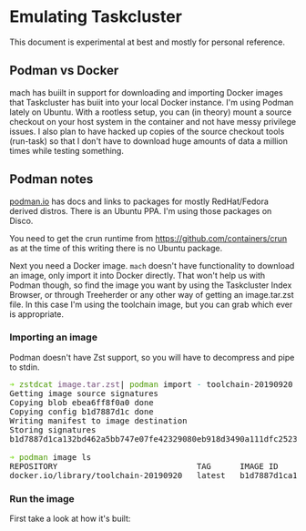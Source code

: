 Emulating Taskcluster
=====================

This document is experimental at best and mostly for personal reference.

## Podman vs Docker

mach has buiilt in support for downloading and importing Docker images that Taskcluster has buiit into your local Docker instance.
I'm using Podman lately on Ubuntu. With a rootless setup, you can (in theory) mount a source checkout on your host system in the container and not have messy privilege issues. I also plan to have hacked up copies of the source checkout tools (run-task) so that I don't have to download huge amounts of data a million times while testing something.

## Podman notes

[podman.io](https://podman.io) has docs and links to packages for mostly RedHat/Fedora derived distros. There is an Ubuntu PPA. I'm using those packages on Disco.

You need to get the crun runtime from https://github.com/containers/crun as at the time of this writing there is no Ubuntu package.

Next you need a Docker image. `mach` doesn't have functionality to download an image, only import it into Docker directly. That won't help us with Podman though, so find the image you want by using the Taskcluster Index Browser, or through Treeherder or any other way of getting an image.tar.zst file. In this case I'm using the toolchain image, but you can grab which ever is appropriate.

### Importing an image

Podman doesn't have Zst support, so you will have to decompress and pipe to stdin.

<pre><font color="#8AE234"><b>➜ </b></font><font color="#4E9A06">zstdcat</font> <font color="#75507B">image.tar.zst</font>| <font color="#4E9A06">podman</font> import <font color="#06989A">-</font> toolchain-20190920                                                                          <font color="#FCE94F"><b>2s</b></font><b> </b>
Getting image source signatures
Copying blob ebea6ff8f0a0 done
Copying config b1d7887d1c done
Writing manifest to image destination
Storing signatures
b1d7887d1ca132bd462a5bb747e07fe42329080eb918d3490a111dfc25231fe0

<font color="#8AE234"<b>➜ </b></font><font color="#4E9A06">podman</font> image ls
REPOSITORY                             TAG      IMAGE ID       CREATED         SIZE
docker.io/library/toolchain-20190920   latest   b1d7887d1ca1   2 minutes ago   476 MB
</pre>


### Run the image

First take a look at how it's built:


